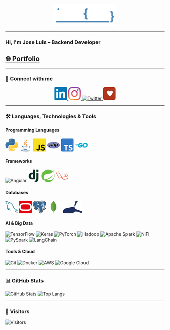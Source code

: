 <div align="center">
  <img src="./assets/logos/jocodev-logo.png" alt="Logo" width="200"/>
</div>

---

### Hi, I'm Jose Luis – Backend Developer

## [🌐 Portfolio](https://joseluiscoloma.github.io/portfolio)

---

### 🔗 Connect with me
<p align="center">
  <a href="https://www.linkedin.com/in/jlcoloma/">
    <img src="./assets/logos/linkedin-icon.svg" alt="LinkedIn" height="40"/>
  </a>
  <a href="https://www.instagram.com/jocodev/">
    <img src="./assets/logos/instagram-icon.svg" alt="Instagram" height="40"/>
  </a>
  <a href="https://www.twitter.com/jocodev">
    <img src="./assets/logos/twitter-icon.svg" alt="Twitter" height="40"/>
  </a>
  <a href="https://www.codewars.com/users/jocodev">
    <img src="./assets/logos/codewars-icon.svg" alt="Codewars" height="40"/>
  </a>
</p>

---

### 🛠️ Languages, Technologies & Tools
#### Programming Languages
<p>
  <img src="./assets/logos/python-icon.svg" alt="Python" height="40"/>
  <img src="./assets/logos/java-icon.svg" alt="Java" height="40"/>
  <img src="./assets/logos/javascript-icon.svg" alt="JavaScript" height="40"/>
  <img src="./assets/logos/php-icon.svg" alt="PHP" height="40"/>
  <img src="./assets/logos/typescript-icon.svg" alt="TypeScript" height="40"/>
  <img src="./assets/logos/golang-icon.svg" alt="GoLang" height="40"/>
</p>

#### Frameworks
<p>
  <img src="./assets/logos/angular-angular.svg" alt="Angular" height="40"/>
  <img src="./assets/logos/djangoproject-icon.svg" alt="Django" height="40"/>
  <img src="./assets/logos/springio-icon.svg" alt="Spring Boot" height="40"/>
  <img src="./assets/logos/laravel-icon.svg" alt="Laravel" height="40"/>
</p>

#### Databases
<p>
  <img src="./assets/logos/mysql-icon.svg" alt="MySQL" height="40"/>
  <img src="./assets/logos/oracle-icon.svg" alt="Oracle" height="40"/>
  <img src="./assets/logos/postgresql-icon.svg" alt="PostgreSQL" height="40"/>
  <img src="./assets/logos/mongodb-icon.svg" alt="MongoDB" height="40"/>
  <img src="./assets/logos/mariadb-icon.svg" alt="MariaDB" height="40"/>
</p>

#### AI & Big Data
<p>
  <img src="./assets/logos/tensorflow.svg" alt="TensorFlow" height="40"/>
  <img src="./assets/logos/keras.svg" alt="Keras" height="40"/>
  <img src="./assets/logos/pytorch.svg" alt="PyTorch" height="40"/>
  <img src="./assets/logos/hadoop.svg" alt="Hadoop" height="40"/>
  <img src="./assets/logos/spark.svg" alt="Apache Spark" height="40"/>
  <img src="./assets/logos/nifi.svg" alt="NiFi" height="40"/>
  <img src="./assets/logos/pyspark.svg" alt="PySpark" height="40"/>
  <img src="./assets/logos/langchain.svg" alt="LangChain" height="40"/>
</p>

#### Tools & Cloud
<p>
  <img src="./assets/logos/git.svg" alt="Git" height="40"/>
  <img src="./assets/logos/docker.svg" alt="Docker" height="40"/>
  <img src="./assets/logos/aws.svg" alt="AWS" height="40"/>
  <img src="./assets/logos/gcp.svg" alt="Google Cloud" height="40"/>
</p>

---

### 📊 GitHub Stats
![GitHub Stats](https://github-readme-stats.vercel.app/api?username=JoseLuisColoma&show_icons=true&theme=transparent)
![Top Langs](https://github-readme-stats.vercel.app/api/top-langs/?username=JoseLuisColoma&hide=html,css&theme=transparent)

---

### 👀 Visitors
![Visitors](https://komarev.com/ghpvc/?username=JoseLuisColoma&color=gray)
